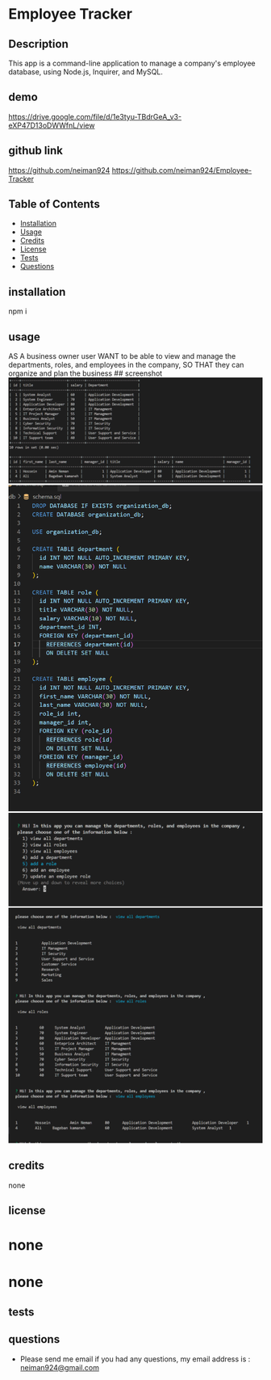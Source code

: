 
# Employee Tracker

## Description 
This app is a command-line application to manage a company's employee database, using Node.js, Inquirer, and MySQL.

## demo
https://drive.google.com/file/d/1e3tyu-TBdrGeA_v3-eXP47D13oDWWfnL/view


## github link 
https://github.com/neiman924
https://github.com/neiman924/Employee-Tracker

## Table of Contents

- [Installation](#installation)
- [Usage](#usage)
- [Credits](#credits)
- [License](#license)
- [Tests](#tests)
- [Questions](#questions)

## installation
npm i

## usage
AS A business owner user WANT to be able to view and manage the departments, roles, and employees in the company, SO THAT they can organize and plan the business
    ## screenshot
    ![alt text](./Assets/sc1.png)
    ![alt text](./Assets/sc2.png)
    ![alt text](./Assets/sc3.png)
    ![alt text](./Assets/sc4.png)
 
## credits
none

## license

# none
# none


## tests


## questions
- Please send me email if you had any questions, my email address is :
 neiman924@gmail.com

